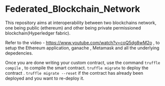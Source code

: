 # Federated_Blockchain_Network

This repository aims at interoperability between two blockchains network, one being public (ethereum) and other being private permissioned blockchain(Hyperledger fabric). 

Refer to the video - https://www.youtube.com/watch?v=coQ5dg8wM2o , to setup the Ethereum application, ganache , Metamask and all the underlying depedencies.

Once you are done writing your custom contract, use the command 
```truffle compile``` , to compile the smart contract.
```truffle migrate``` to deploy the contract .
```truffle migrate --reset``` if the contract has already been deployed and you want to re-deploy it.
